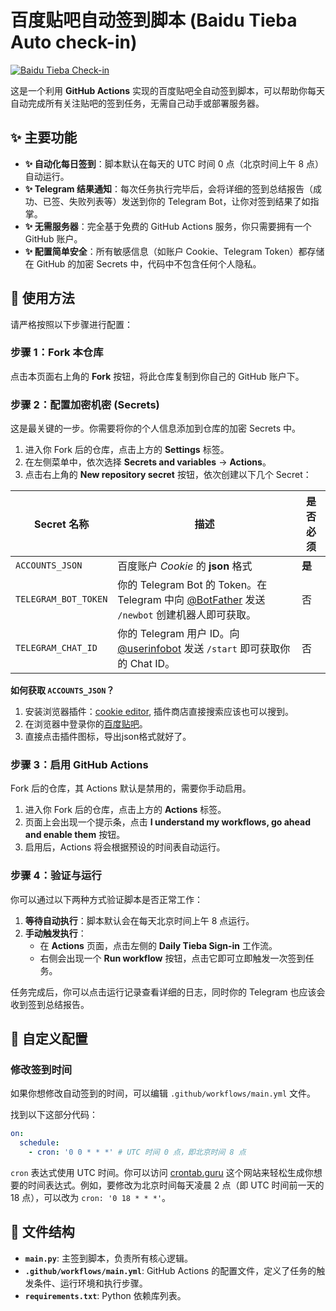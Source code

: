 
# 百度贴吧自动签到脚本 (Baidu Tieba Auto check-in)

[![Baidu Tieba Check-in](https://github.com/twj0/baidutieba_auto-checkin/actions/workflows/main.yml/badge.svg)](https://github.com/twj0/baidutieba_auto-checkin/actions/workflows/main.yml)

这是一个利用 **GitHub Actions** 实现的百度贴吧全自动签到脚本，可以帮助你每天自动完成所有关注贴吧的签到任务，无需自己动手或部署服务器。

## ✨ 主要功能

- **✨ 自动化每日签到**：脚本默认在每天的 UTC 时间 0 点（北京时间上午 8 点）自动运行。
- **✨ Telegram 结果通知**：每次任务执行完毕后，会将详细的签到总结报告（成功、已签、失败列表等）发送到你的 Telegram Bot，让你对签到结果了如指掌。
- **✨ 无需服务器**：完全基于免费的 GitHub Actions 服务，你只需要拥有一个 GitHub 账户。
- **✨ 配置简单安全**：所有敏感信息（如账户 Cookie、Telegram Token）都存储在 GitHub 的加密 Secrets 中，代码中不包含任何个人隐私。

## 🚀 使用方法

请严格按照以下步骤进行配置：

### 步骤 1：Fork 本仓库

点击本页面右上角的 **Fork** 按钮，将此仓库复制到你自己的 GitHub 账户下。

### 步骤 2：配置加密机密 (Secrets)

这是最关键的一步。你需要将你的个人信息添加到仓库的加密 Secrets 中。

1.  进入你 Fork 后的仓库，点击上方的 **Settings** 标签。
2.  在左侧菜单中，依次选择 **Secrets and variables** -> **Actions**。
3.  点击右上角的 **New repository secret** 按钮，依次创建以下几个 Secret：

| Secret 名称          | 描述                                                                                                                              | 是否必须 |
| -------------------- | --------------------------------------------------------------------------------------------------------------------------------- | -------- |
| `ACCOUNTS_JSON`         | 百度账户 *Cookie* 的 **json** 格式                                       | **是**   |
| `TELEGRAM_BOT_TOKEN` | 你的 Telegram Bot 的 Token。在 Telegram 中向 [@BotFather](https://t.me/BotFather) 发送 `/newbot` 创建机器人即可获取。              | 否       |
| `TELEGRAM_CHAT_ID`   | 你的 Telegram 用户 ID。向 [@userinfobot](https://t.me/userinfobot) 发送 `/start` 即可获取你的 Chat ID。                            | 否       |

**如何获取 `ACCOUNTS_JSON`？**
1. 安装浏览器插件：[cookie editor](https://cookieeditor.org/), 插件商店直接搜索应该也可以搜到。
2. 在浏览器中登录你的[百度贴吧](https://tieba.baidu.com/)。
3. 直接点击插件图标，导出json格式就好了。
### 步骤 3：启用 GitHub Actions

Fork 后的仓库，其 Actions 默认是禁用的，需要你手动启用。

1.  进入你 Fork 后的仓库，点击上方的 **Actions** 标签。
2.  页面上会出现一个提示条，点击 **I understand my workflows, go ahead and enable them** 按钮。
3.  启用后，Actions 将会根据预设的时间表自动运行。

### 步骤 4：验证与运行

你可以通过以下两种方式验证脚本是否正常工作：

1.  **等待自动执行**：脚本默认会在每天北京时间上午 8 点运行。
2.  **手动触发执行**：
    *   在 **Actions** 页面，点击左侧的 **Daily Tieba Sign-in** 工作流。
    *   右侧会出现一个 **Run workflow** 按钮，点击它即可立即触发一次签到任务。

任务完成后，你可以点击运行记录查看详细的日志，同时你的 Telegram 也应该会收到签到总结报告。

## 🔧 自定义配置

### 修改签到时间

如果你想修改自动签到的时间，可以编辑 `.github/workflows/main.yml` 文件。

找到以下这部分代码：

```yaml
on:
  schedule:
    - cron: '0 0 * * *' # UTC 时间 0 点，即北京时间 8 点
```

`cron` 表达式使用 UTC 时间。你可以访问 [crontab.guru](https://crontab.guru/) 这个网站来轻松生成你想要的时间表达式。例如，要修改为北京时间每天凌晨 2 点（即 UTC 时间前一天的 18 点），可以改为 `cron: '0 18 * * *'`。

## 📂 文件结构

- **`main.py`**: 主签到脚本，负责所有核心逻辑。
- **`.github/workflows/main.yml`**: GitHub Actions 的配置文件，定义了任务的触发条件、运行环境和执行步骤。
- **`requirements.txt`**: Python 依赖库列表。




